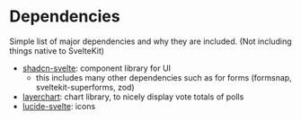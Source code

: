 # Dependencies
Simple list of major dependencies and why they are included.
(Not including things native to SvelteKit)

- [shadcn-svelte](https://next.shadcn-svelte.com/): component library for UI
    - this includes many other dependencies such as for forms (formsnap, sveltekit-superforms, zod)
- [layerchart](https://www.layerchart.com/): chart library, to nicely display vote totals of polls
- [lucide-svelte](https://lucide.dev/): icons
